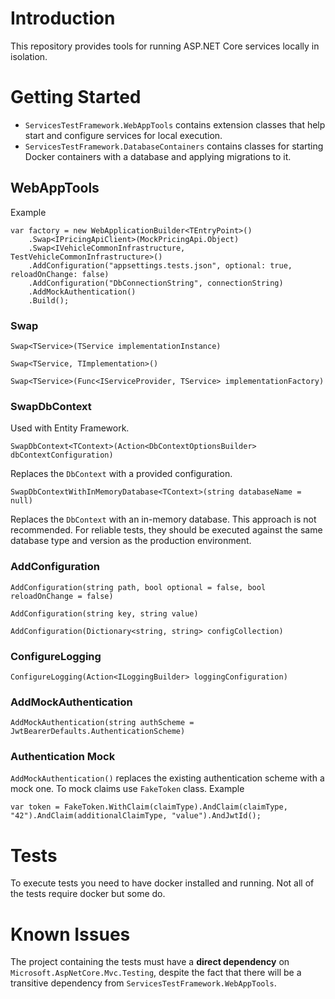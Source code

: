 # Introduction

This repository provides tools for running ASP.NET Core services locally in isolation.

# Getting Started

- `ServicesTestFramework.WebAppTools` contains extension classes that help start and configure services for local execution.
- `ServicesTestFramework.DatabaseContainers` contains classes for starting Docker containers with a database and applying migrations to it.

## WebAppTools

Example
```
var factory = new WebApplicationBuilder<TEntryPoint>()
    .Swap<IPricingApiClient>(MockPricingApi.Object)
    .Swap<IVehicleCommonInfrastructure, TestVehicleCommonInfrastructure>()
    .AddConfiguration("appsettings.tests.json", optional: true, reloadOnChange: false)
    .AddConfiguration("DbConnectionString", connectionString)
    .AddMockAuthentication()
    .Build();
```

### Swap

`Swap<TService>(TService implementationInstance)`

`Swap<TService, TImplementation>()`

`Swap<TService>(Func<IServiceProvider, TService> implementationFactory)`

### SwapDbContext

Used with Entity Framework.

`SwapDbContext<TContext>(Action<DbContextOptionsBuilder> dbContextConfiguration)`

Replaces the `DbContext` with a provided configuration.

`SwapDbContextWithInMemoryDatabase<TContext>(string databaseName = null)`

Replaces the `DbContext` with an in-memory database. 
This approach is not recommended. For reliable tests, they should be executed against the same database type and version as the production environment.

### AddConfiguration

`AddConfiguration(string path, bool optional = false, bool reloadOnChange = false)`

`AddConfiguration(string key, string value)`

`AddConfiguration(Dictionary<string, string> configCollection)`

### ConfigureLogging

`ConfigureLogging(Action<ILoggingBuilder> loggingConfiguration)`

### AddMockAuthentication

`AddMockAuthentication(string authScheme = JwtBearerDefaults.AuthenticationScheme)`

### Authentication Mock

`AddMockAuthentication()` replaces the existing authentication scheme with a mock one.
To mock claims use `FakeToken` class.
Example
```
var token = FakeToken.WithClaim(claimType).AndClaim(claimType, "42").AndClaim(additionalClaimType, "value").AndJwtId();
```

# Tests

To execute tests you need to have docker installed and running. Not all of the tests require docker but some do.

# Known Issues

The project containing the tests must have a **direct dependency** on `Microsoft.AspNetCore.Mvc.Testing`, despite the fact that there will be a transitive dependency from `ServicesTestFramework.WebAppTools`.